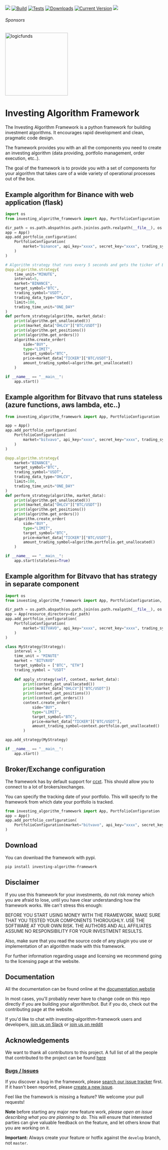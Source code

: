 <a href=https://investing-algorithm-framework.com><img src="https://img.shields.io/badge/docs-website-brightgreen"></a>
[![Build](https://github.com/coding-kitties/investing-algorithm-framework/actions/workflows/build.yml/badge.svg)](https://github.com/coding-kitties/investing-algorithm-framework/actions/workflows/build.yml)
[![Tests](https://github.com/coding-kitties/investing-algorithm-framework/actions/workflows/test.yml/badge.svg?branch=master)](https://github.com/coding-kitties/investing-algorithm-framework/actions/workflows/test.yml)
[![Downloads](https://pepy.tech/badge/investing-algorithm-framework)](https://pepy.tech/badge/investing-algorithm-framework)
[![Current Version](https://img.shields.io/pypi/v/investing_algorithm_framework.svg)](https://img.shields.io/pypi/v/investing_algorithm_framework.svg)
<a href="https://www.reddit.com/r/InvestingBots/"><img src="https://img.shields.io/reddit/subreddit-subscribers/investingbots?style=social"></a>
###### Sponsors
<p align="left">
<a href="https://eltyer.com">
  <img alt="logicfunds" src="https://logicfunds-web-app-images.s3.eu-central-1.amazonaws.com/logicfunds-logo.png" width="200px" />
</a>
</p>

# Investing Algorithm Framework
The Investing Algorithm Framework is a python framework for building
investment algorithms. It encourages rapid development and clean, pragmatic code design.

The framework provides you with an all the components you need to create an 
investing algorithm (data providing, portfolio management, order execution, etc..). 

The goal of the framework is to provide you with a set of components for 
your algorithm that takes care of a wide variety of operational processes 
out of the box.


## Example algorithm for Binance with web application (flask)
```python
import os
from investing_algorithm_framework import App, PortfolioConfiguration

dir_path = os.path.abspath(os.path.join(os.path.realpath(__file__), os.pardir))
app = App()
app.add_portfolio_configuration(
    PortfolioConfiguration(
        market="binance", api_key="xxxx", secret_key="xxxx", trading_symbol="USDT"
    )
)

# Algorithm strategy that runs every 5 seconds and gets the ticker of BTC from BINANCE
@app.algorithm.strategy(
    time_unit="MINUTE",
    interval=5,
    market="BINANCE",
    target_symbol="BTC",
    trading_symbol="USDT",
    trading_data_type="OHLCV",
    limit=100,
    trading_time_unit="ONE_DAY"
)
def perform_strategy(algorithm, market_data):
    print(algorithm.get_unallocated())
    print(market_data["OHLCV"]["BTC/USDT"])
    print(algorithm.get_positions())
    print(algorithm.get_orders())
    algorithm.create_order(
        side="BUY",  
        type="LIMIT",
        target_symbol="BTC", 
        price=market_data["TICKER"]["BTC/USDT"], 
        amount_trading_symbol=algorithm.get_unallocated()
    )

if __name__ == "__main__":
    app.start()
```

## Example algorithm for Bitvavo that runs stateless (azure functions, aws lambda, etc..)
```python
from investing_algorithm_framework import App, PortfolioConfiguration

app = App()
app.add_portfolio_configuration(
    PortfolioConfiguration(
        market="bitvavo", api_key="xxxx", secret_key="xxxx", trading_symbol="USDT"
    )
)

@app.algorithm.strategy(
    market="BINANCE",
    target_symbol="BTC",
    trading_symbol="USDT",
    trading_data_type="OHLCV",
    limit=100,
    trading_time_unit="ONE_DAY"
)
def perform_strategy(algorithm, market_data):
    print(algorithm.get_unallocated())
    print(market_data["OHLCV"]["BTC/USDT"])
    print(algorithm.get_positions())
    print(algorithm.get_orders())
    algorithm.create_order(
        side="BUY",  
        type="LIMIT",
        target_symbol="BTC", 
        price=market_data["TICKER"]["BTC/USDT"], 
        amount_trading_symbol=algorithm.portfolio.get_unallocated()
    )

if __name__ == "__main__":
    app.start(stateless=True)
```

## Example algorithm for Bitvavo that has strategy in separate component
```python
import os
from investing_algorithm_framework import App, PortfolioConfiguration, Strategy

dir_path = os.path.abspath(os.path.join(os.path.realpath(__file__), os.pardir))
app = App(resource_directory=dir_path)
app.add_portfolio_configuration(
    PortfolioConfiguration(
        market="BITVAVO", api_key="xxxx", secret_key="xxxx", trading_symbol="USDT"
    )
)

class MyStrategy(Strategy):
    interval = 5
    time_unit = "MINUTE"
    market = "BITVAVO"
    target_symbols = ["BTC", "ETH"]
    trading_symbol = "USDT"
    
    def apply_strategy(self, context, market_data):
        print(context.get_unallocated())
        print(market_data["OHLCV"]["BTC/USDT"])
        print(context.get_positions())
        print(context.get_orders())
        context.create_order(
            side="BUY",  
            type="LIMIT",
            target_symbol="BTC", 
            price=market_data["TICKER"]["BTC/USDT"], 
            amount_trading_symbol=context.portfolio.get_unallocated()
        )

app.add_strategy(MyStrategy)

if __name__ == "__main__":
    app.start()
```
## Broker/Exchange configuration
The framework has by default support for [ccxt](https://github.com/ccxt/ccxt).
This should allow you to connect to a lot of brokers/exchanges.

You can specify the tracking date of your portfolio. This will specify to the
framework from which date your portfolio is tracked.

```python
from investing_algorithm_framework import App, PortfolioConfiguration
app = App()
app.add_portfolio_configuration(
    PortfolioConfiguration(market="bitvavo", api_key="xxxx", secret_key="xxxx", track_from="01/01/2022")
)
```

## Download
You can download the framework with pypi.

```bash
pip install investing-algorithm-framework
```

## Disclaimer
If you use this framework for your investments, do not risk money 
which you are afraid to lose, until you have clear understanding how 
the framework works. We can't stress this enough:

BEFORE YOU START USING MONEY WITH THE FRAMEWORK, MAKE SURE THAT YOU TESTED 
YOUR COMPONENTS THOROUGHLY. USE THE SOFTWARE AT YOUR OWN RISK. 
THE AUTHORS AND ALL AFFILIATES ASSUME NO RESPONSIBILITY FOR YOUR INVESTMENT RESULTS.

Also, make sure that you read the source code of any plugin you use or 
implementation of an algorithm made with this framework.

For further information regarding usage and licensing we recommend going 
to the licensing page at the website.

## Documentation

All the documentation can be found online 
at the [documentation webstie](https://investing-algorithm-framework.com)

In most cases, you'll probably never have to change code on this repo directly 
if you are building your algorithm/bot. But if you do, check out the 
contributing page at the website.

If you'd like to chat with investing-algorithm-framework users 
and developers, [join us on Slack](https://inv-algo-framework.slack.com) or [join us on reddit](https://www.reddit.com/r/InvestingBots/)

## Acknowledgements
We want to thank all contributors to this project. A full list of all 
the people that contributed to the project can be
found [here](https://github.com/investing-algorithms/investing-algorithm-framework/blob/master/AUTHORS.md)

### [Bugs / Issues](https://github.com/investing-algorithms/investing-algorithm-framework/issues?q=is%3Aissue)

If you discover a bug in the framework, please [search our issue tracker](https://github.com/investing-algorithms/investing-algorithm-framework/issues?q=is%3Aissue)
first. If it hasn't been reported, please [create a new issue](https://github.com/investing-algorithms/investing-algorithm-framework/issues/new).

Feel like the framework is missing a feature? We welcome your pull requests!

**Note** before starting any major new feature work, *please open an issue describing what you are planning to do*.
This will ensure that interested parties can give valuable feedback on the feature, and let others know that you are working on it.

**Important:** Always create your feature or hotfix against the `develop` branch, not `master`.
